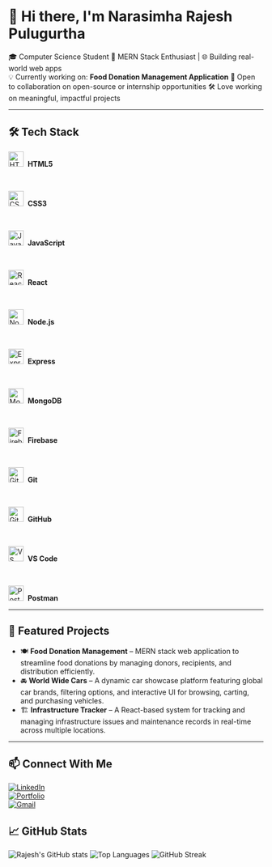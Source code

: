 # 👋 Hi there, I'm Narasimha Rajesh Pulugurtha

🎓 Computer Science Student
🚀 MERN Stack Enthusiast | 🌐 Building real-world web apps  
💡 Currently working on: **Food Donation Management Application**
🤝 Open to collaboration on open-source or internship opportunities
🛠️ Love working on meaningful, impactful projects

---

## 🛠️ Tech Stack

<div align="left">

<img src="https://cdn.jsdelivr.net/gh/devicons/devicon/icons/html5/html5-original.svg" width="30" alt="HTML" />&nbsp;
<strong>HTML5</strong>

<br/>

<img src="https://cdn.jsdelivr.net/gh/devicons/devicon/icons/css3/css3-original.svg" width="30" alt="CSS" />&nbsp;
<strong>CSS3</strong>

<br/>

<img src="https://cdn.jsdelivr.net/gh/devicons/devicon/icons/javascript/javascript-original.svg" width="30" alt="JavaScript" />&nbsp;
<strong>JavaScript</strong>

<br/>

<img src="https://cdn.jsdelivr.net/gh/devicons/devicon/icons/react/react-original.svg" width="30" alt="React" />&nbsp;
<strong>React</strong>

<br/>

<img src="https://cdn.jsdelivr.net/gh/devicons/devicon/icons/nodejs/nodejs-original.svg" width="30" alt="Node.js" />&nbsp;
<strong>Node.js</strong>

<br/>

<img src="https://cdn.jsdelivr.net/gh/devicons/devicon/icons/express/express-original.svg" width="30" alt="Express" />&nbsp;
<strong>Express</strong>

<br/>

<img src="https://cdn.jsdelivr.net/gh/devicons/devicon/icons/mongodb/mongodb-original.svg" width="30" alt="MongoDB" />&nbsp;
<strong>MongoDB</strong>

<br/>

<img src="https://cdn.jsdelivr.net/gh/devicons/devicon/icons/firebase/firebase-plain.svg" width="30" alt="Firebase" />&nbsp;
<strong>Firebase</strong>

<br/>

<img src="https://cdn.jsdelivr.net/gh/devicons/devicon/icons/git/git-original.svg" width="30" alt="Git" />&nbsp;
<strong>Git</strong>

<br/>

<img src="https://cdn.jsdelivr.net/gh/devicons/devicon/icons/github/github-original.svg" width="30" alt="GitHub" />&nbsp;
<strong>GitHub</strong>

<br/>

<img src="https://cdn.jsdelivr.net/gh/devicons/devicon/icons/vscode/vscode-original.svg" width="30" alt="VS Code" />&nbsp;
<strong>VS Code</strong>

<br/>

<img src="https://cdn.jsdelivr.net/gh/devicons/devicon/icons/postman/postman-original.svg" width="30" alt="Postman" />&nbsp;
<strong>Postman</strong>

</div>


---

## 🚀 Featured Projects

- 🍽️ **Food Donation Management** – MERN stack web application to streamline food donations by managing donors, recipients, and distribution efficiently.
- 🚘 **World Wide Cars** – A dynamic car showcase platform featuring global car brands, filtering options, and interactive UI for browsing, carting, and purchasing vehicles.
- 🏗️ **Infrastructure Tracker** – A React-based system for tracking and managing infrastructure issues and maintenance records in real-time across multiple locations.

---

## 📫 Connect With Me

[![LinkedIn](https://img.shields.io/badge/-LinkedIn-blue?style=flat-square&logo=linkedin)](https://linkedin.com/in/your-link)  
[![Portfolio](https://img.shields.io/badge/-Portfolio-000?style=flat-square&logo=dev.to)](https://yourportfolio.com)  
[![Gmail](https://img.shields.io/badge/-Email-D14836?style=flat-square&logo=gmail&logoColor=white)](mailto:your.email@gmail.com)


## 📈 GitHub Stats

![Rajesh's GitHub stats](https://github-readme-stats.vercel.app/api?username=PRajesh999&show_icons=true&theme=radical)
![Top Languages](https://github-readme-stats.vercel.app/api/top-langs/?username=PRajesh999&layout=compact&theme=radical)
![GitHub Streak](https://streak-stats.demolab.com?user=PRajesh999&theme=tokyonight)
